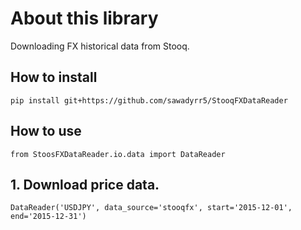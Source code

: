 # About this library
Downloading FX historical data from Stooq.

## How to install
```
pip install git+https://github.com/sawadyrr5/StooqFXDataReader
``` 

## How to use
```
from StoosFXDataReader.io.data import DataReader
```

## 1. Download price data.
```
DataReader('USDJPY', data_source='stooqfx', start='2015-12-01', end='2015-12-31')
```
